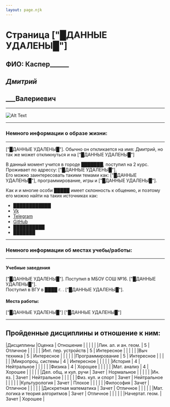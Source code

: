 ```yaml
---
layout: page.njk
---
```

# Страница ["█ДАННЫЕ УДАЛЕНЫ█"]

## ФИО: Каспер______ 
## _____Дмитрий_____ 
## _____Валериевич__ 
***
![Alt Text](https://steamuserimages-a.akamaihd.net/ugc/863986652025211690/F1694E703BBFDD89E987AA762760915A639D5B66/?imw=5000&imh=5000&ima=fit&impolicy=Letterbox&imcolor=%23000000&letterbox=false)
***
### Немного информации о образе жизни:
---
["█ДАННЫЕ УДАЛЕНЫ█"]. Обычно он откликается на имя: Дмитрий, но так же может откликнуться и на ["█ДАННЫЕ УДАЛЕНЫ█"]

В данный момент учится в городе ███████, поступил на 2 курс.  
Проживает по адрессу: ["█ДАННЫЕ УДАЛЕНЫ█"].  
Его можно заинтересовать такими темами как: ["█ДАННЫЕ УДАЛЕНЫ█"], программирование, игры и ["█ДАННЫЕ УДАЛЕНЫ█"].

Как и и многие особи █████ имеет склонность к общению, и поэтому его можно найти на таких источниках как:
* [████████████](https://pm1.narvii.com/7053/c0b3e27189cbd387d4432af10776ab118b6a991er1-720-1029v2_hq.jpg "ссылка удалена")
* [Vk](https://vk.com/mityanguide)
* [Telegram](https://t.me/Shinokari)
* [GitHub](https://github.com/Shin0kari)
* [██████████](https://trigon.im/index.php?attachments/scp_file_base_by_ivydarkrose-d86i4y4-jpg.16915/ "ссылка удалена")
* [███████](https://trigon.im/index.php?attachments/scp_document__current__by_torchwood_5-d61wu6g-jpg.16914/ "ссылка удалена")

***
### Немного информации об местах учебы/работы:
---
#### Учебные заведения
["█ДАННЫЕ УДАЛЕНЫ█"]. Поступил в МБОУ СОШ №16. ["█ДАННЫЕ УДАЛЕНЫ█"].  
Поступил в ВГУ в ████ г. . ["█ДАННЫЕ УДАЛЕНЫ█"]. 

#### Места работы:
["█ДАННЫЕ УДАЛЕНЫ█"]
["█ДАННЫЕ УДАЛЕНЫ█"]

***
## Пройденные дисциплины и отношение к ним:
|Дисциплины	                      |Оценка | Отношение   |
|                                 |       |             |
|Лин. ал. и ан. геом.	          | 5     | Отличное    |
|                                 |       |             |
|Инт. пер. устройств	          | 5     | Интересное  |
|                                 |       |             |
|Выч техника	                  | 5     | Интересное  |
|                                 |       |             |
|Программирование	              | 5     | Интересное  |
|                                 |       |             |
|Микропроц. системы	              | 4     | Интересное  |
|                                 |       |             |
|История	                      | 4     | Нейтральное |
|                                 |       |             |
|Физика	                          | 4     | Хорошее     |
|                                 |       |             |
|Мат. анализ	                  | 4     | Хорошее     |
|                                 |       |             |
|Дел. общ. и кул. ручи	          | Зачет | Нормальное  |
|                                 |       |             |
|Ин. яз.	                      | Зачет | Нейтральное |
|                                 |       |             |
|Физ. кул. и спорт	              | Зачет | Нейтральное |
|                                 |       |             |
|Культурология	                  | Зачет | Плохое      |
|                                 |       |             |
|Философия	                      | Зачет | Отличное    |
|                                 |       |             |
|Дискретная математика	          | Зачет | Отличное    |
|                                 |       |             |
|Мат. логика и теория алгоритмов  | Зачет | Отличное    |
|                                 |       |             |
|Начертат. геом.	              | Зачет | Хорошее     |


